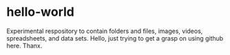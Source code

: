 # hello-world
Experimental respository to contain folders and files, images, videos, spreadsheets, and data sets.
Hello, just trying to get a grasp on using github here.  Thanx.
